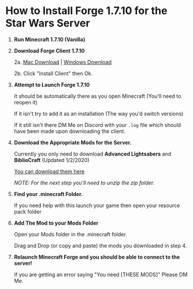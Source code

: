 # How to Install Forge 1.7.10 for the Star Wars Server

1. **Run Minecraft 1.7.10 (Vanilla)**

2. **Download Forge Client 1.7.10**

      2a. [Mac Download](http://www.mediafire.com/file/dxyikeqtx76x8yy/forge-1.7.10-10.13.4.1558-1.7.10-installer.jar/file) \| [Windows Download](http://www.mediafire.com/file/98pvwflc5pwvp49/forge-1.7.10-10.13.4.1558-1.7.10-installer-win.exe/file)

      2b. Click "Install Client" then Ok.
      
3. **Attempt to Launch Forge 1.7.10**

      It should be automatically there as you open Minecraft (You'll need to reopen it)
      
      If it isn't try to add it as an installation (The way you'd switch versions)
      
      If it still isn't there DM Me on Discord with your `.log` file which should have been made upon downloading the client.

4. **Download the Appropriate Mods for the Server.**

      Currently you only need to download __Advanced Lightsabers__ and __BiblioCraft__ (Updated 1/2/2020)

      [You can download them here](http://www.mediafire.com/file/1cnumntatvdlqcf/Star_Wars.zip/file)

      *NOTE: For the next step you'll need to unzip the zip folder.*

5. **Find your .minecraft Folder.**

      If you need help with this launch your game then open your resource pack folder

6. **Add The Mod to your Mods Folder**

      Open your Mods folder in the .minecraft folder.
      
      Drag and Drop (or copy and paste) the mods you downloaded in step 4.
      
7. **Relaunch Minecraft Forge and you should be able to connect to the server!**

      If you are getting an error saying "You need [THESE MODS]" Please DM Me.
